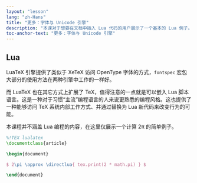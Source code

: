 ```yaml
---
layout: "lesson"
lang: "zh-Hans"
title: "更多：字体与 Unicode 引擎"
description: "本课对于想要在文档中插入 Lua 代码的用户展示了一个基本的 Lua 例子。"
toc-anchor-text: "更多：字体与 Unicode 引擎"
---
```




## Lua

LuaTeX 引擎提供了类似于 XeTeX 访问 OpenType 字体的方式，`fontspec` 宏包大部分的使用方法在两种引擎中工作的一样好。

而 LuaTeX 也在其它方式上扩展了 TeX，值得注意的一点就是可以嵌入 Lua 脚本语言。这是一种对于习惯“主流”编程语言的人来说更熟悉的编程风格。这也提供了一种能够访问 TeX 系统内部工作方式、并通过替换为 Lua 新代码来改变行为的可能。

本课程并不涵盖 Lua 编程的内容，在这里仅展示一个计算 2π 的简单例子。

```latex
%!TEX lualatex
\documentclass{article}

\begin{document}

$ 2\pi \approx \directlua{ tex.print(2 * math.pi) } $

\end{document}
```
